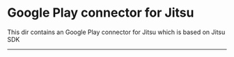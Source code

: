 # Google Play connector for Jitsu

This dir contains an Google Play connector for Jitsu which is based on Jitsu SDK

<hr />

<!-- ## Dev tips -->

<!-- For testing the connector you'll need: [apiKey](https://support.airtable.com/hc/en-us/articles/219046777-How-do-I-get-my-API-key-), [baseId and tableId](https://support.airtable.com/hc/en-us/articles/4405741487383-Understanding-Airtable-IDs)

Run `yarn execute -c "{apiKey:'XXX', baseId:'XXX'}" -s "{tableId:'XXXX'}"` to dump the table to stdout and make sure the data looks good -->
